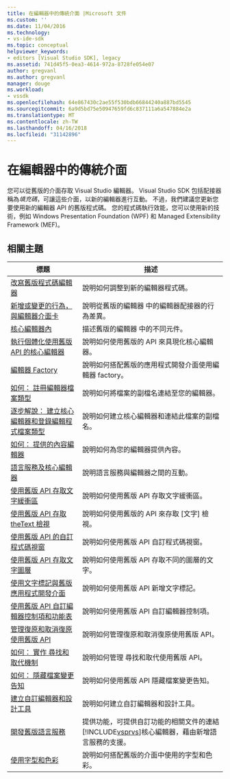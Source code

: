 ```yaml
---
title: 在編輯器中的傳統介面 |Microsoft 文件
ms.custom: ''
ms.date: 11/04/2016
ms.technology:
- vs-ide-sdk
ms.topic: conceptual
helpviewer_keywords:
- editors [Visual Studio SDK], legacy
ms.assetid: 741d45f5-0ea3-4614-972a-8728fe054e07
author: gregvanl
ms.author: gregvanl
manager: douge
ms.workload:
- vssdk
ms.openlocfilehash: 64e867430c2ae55f530bdb66844240a887bd5545
ms.sourcegitcommit: 6a9d5bd75e50947659fd6c837111a6a547884e2a
ms.translationtype: MT
ms.contentlocale: zh-TW
ms.lasthandoff: 04/16/2018
ms.locfileid: "31142896"
---
```

# <a name="legacy-interfaces-in-the-editor"></a>在編輯器中的傳統介面
您可以從舊版的介面存取 Visual Studio 編輯器。 Visual Studio SDK 包括配接器稱為*填充碼*，可讓這些介面，以新的編輯器進行互動。 不過，我們建議您更新您要使用新的編輯器 API 的舊版程式碼。 您的程式碼執行效能，您可以使用新的技術，例如 Windows Presentation Foundation (WPF) 和 Managed Extensibility Framework (MEF)。  
  
## <a name="related-topics"></a>相關主題  
  
|標題|描述|  
|-----------|-----------------|  
|[改寫舊版程式碼編輯器](../extensibility/adapting-legacy-code-to-the-editor.md)|說明如何調整到新的編輯器程式碼。|  
|[新增或變更的行為，與編輯器介面卡](../extensibility/new-or-changed-behavior-with-editor-adapters.md)|說明從舊版的編輯器 中的編輯器配接器的行為差異。|  
|[核心編輯器內](../extensibility/inside-the-core-editor.md)|描述舊版的編輯器 中的不同元件。|  
|[執行個體化使用舊版 API 的核心編輯器](../extensibility/instantiating-the-core-editor-by-using-the-legacy-api.md)|說明如何使用舊版的 API 來具現化核心編輯器。|  
|[編輯器 Factory](../extensibility/editor-factories.md)|說明如何搭配舊版的應用程式開發介面使用編輯器 factory。|  
|[如何： 註冊編輯器檔案類型](../extensibility/how-to-register-editor-file-types.md)|說明如何將檔案的副檔名連結至您的編輯器。|  
|[逐步解說： 建立核心編輯器和登錄編輯程式檔案類型](../extensibility/walkthrough-creating-a-core-editor-and-registering-an-editor-file-type.md)|說明如何建立核心編輯器和連結此檔案的副檔名。|  
|[如何： 提供的內容編輯器](../extensibility/how-to-provide-context-for-editors.md)|說明如何為您的編輯器提供內容。|  
|[語言服務及核心編輯器](../extensibility/language-services-and-the-core-editor.md)|說明語言服務與編輯器之間的互動。|  
|[使用舊版 API 存取文字緩衝區](../extensibility/accessing-the-text-buffer-by-using-the-legacy-api.md)|說明如何使用舊版 API 存取文字緩衝區。|  
|[使用舊版 API 存取 theText 檢視](../extensibility/accessing-thetext-view-by-using-the-legacy-api.md)|說明如何使用舊版的 API 來存取 [文字] 檢視。|  
|[使用舊版 API 的自訂程式碼視窗](../extensibility/customizing-code-windows-by-using-the-legacy-api.md)|說明如何使用舊版 API 自訂程式碼視窗。|  
|[使用舊版 API 存取文字圖層](../extensibility/accessing-text-layers-by-using-the-legacy-api.md)|說明如何使用舊版 API 存取不同的圖層的文字。|  
|[使用文字標記與舊版應用程式開發介面](../extensibility/using-text-markers-with-the-legacy-api.md)|說明如何使用舊版 API 新增文字標記。|  
|[使用舊版 API 自訂編輯器控制項和功能表](../extensibility/customizing-editor-controls-and-menus-by-using-the-legacy-api.md)|說明如何使用舊版 API 自訂編輯器控制項。|  
|[管理復原和取消復原使用舊版 API](../extensibility/managing-undo-and-redo-by-using-the-legacy-api.md)|說明如何管理復原和取消復原使用舊版 API。|  
|[如何： 實作 尋找和取代機制](../extensibility/how-to-implement-the-find-and-replace-mechanism.md)|說明如何管理 尋找和取代使用舊版 API。|  
|[如何： 隱藏檔案變更告知](../extensibility/how-to-suppress-file-change-notifications.md)|說明如何使用舊版 API 隱藏檔案變更告知。|  
|[建立自訂編輯器和設計工具](../extensibility/creating-custom-editors-and-designers.md)|說明如何建立自訂編輯器和設計工具。|  
|[開發舊版語言服務](../extensibility/internals/developing-a-legacy-language-service.md)|提供功能，可提供自訂功能的相關文件的連結[!INCLUDE[vsprvs](../code-quality/includes/vsprvs_md.md)]核心編輯器，藉由新增語言服務的支援。|  
|[使用字型和色彩](../extensibility/using-fonts-and-colors.md)|說明如何搭配舊版的介面中使用的字型和色彩。|